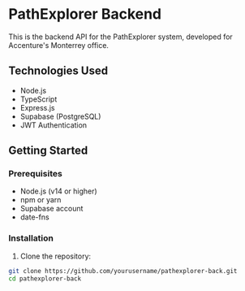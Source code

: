 # PathExplorer Backend

This is the backend API for the PathExplorer system, developed for Accenture's Monterrey office.

## Technologies Used

- Node.js
- TypeScript
- Express.js
- Supabase (PostgreSQL)
- JWT Authentication

## Getting Started

### Prerequisites

- Node.js (v14 or higher)
- npm or yarn
- Supabase account
- date-fns

### Installation

1. Clone the repository:
```bash
git clone https://github.com/yourusername/pathexplorer-back.git
cd pathexplorer-back

